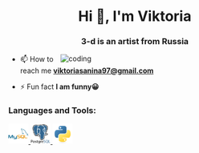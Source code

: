 
<h1 align="center">Hi 👋, I'm Viktoria</h1>
<h3 align="center">3-d is an artist from Russia</h3>
<img align = "right" alt = "coding" width = "400" src ="https://luxe-host.ru/wp-content/uploads/7/7/8/778c785fa5e9d43f11f235712d5a104d.gif">


- 📫 How to reach me **viktoriasanina97@gmail.com**


- ⚡ Fun fact **I am funny😀**



<h3 align="left">Languages and Tools:</h3>
<p align="left"> <a href="https://steamuserimages-a.akamaihd.net/ugc/2508033526631294638/8583F91A0A7755AA03BD5EA0E04FB8F378C01B74/?imw=512&amp;imh=512&amp;ima=fit&amp;impolicy=Letterbox&amp;imcolor=%23000000&amp;letterbox=true" target="_blank" rel="noreferrer"> <img src="https://raw.githubusercontent.com/devicons/devicon/master/icons/mysql/mysql-original-wordmark.svg" alt="mysql" width="40" height="40"/> </a> <a href="https://www.postgresql.org" target="_blank" rel="noreferrer"> <img src="https://raw.githubusercontent.com/devicons/devicon/master/icons/postgresql/postgresql-original-wordmark.svg" alt="postgresql" width="40" height="40"/> </a> <a href="https://www.python.org" target="_blank" rel="noreferrer"> <img src="https://raw.githubusercontent.com/devicons/devicon/master/icons/python/python-original.svg" alt="python" width="40" height="40"/> </a> </p>
